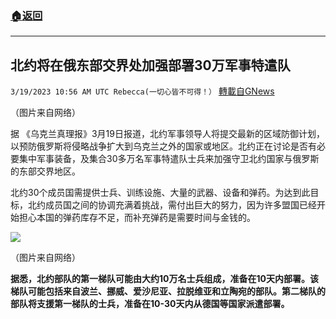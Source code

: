 ###  [:house:返回](README.md)
---


## 北约将在俄东部交界处加强部署30万军事特遣队
`3/19/2023 10:56 AM UTC Rebecca(一切心皆不可得！）` [轉載自GNews](https://gnews.org/articles/1027037)

         

（图片来自网络）

据 《乌克兰真理报》3月19日报道，北约军事领导人将提交最新的区域防御计划，以预防俄罗斯将侵略战争扩大到乌克兰之外的国家或地区。北约正在讨论是否有必要集中军事装备，及集合30多万名军事特遣队士兵来加强守卫北约国家与俄罗斯的东部交界地区。

北约30个成员国需提供士兵、训练设施、大量的武器、设备和弹药。为达到此目标，北约成员国之间的协调充满着挑战，需付出巨大的努力，因为许多盟国已经开始担心本国的弹药库存不足，而补充弹药是需要时间与金钱的。


![](https://i.imgur.com/UniCxIT.jpg)

（图片来自网络）

**据悉，北约部队的第一梯队可能由大约10万名士兵组成，准备在10天内部署。**该梯队可能包括来自波兰、挪威、爱沙尼亚、拉脱维亚和立陶宛的部队。第二梯队的部队将支援第一梯队的士兵，准备在10-30天内从德国等国家派遣部署。****
